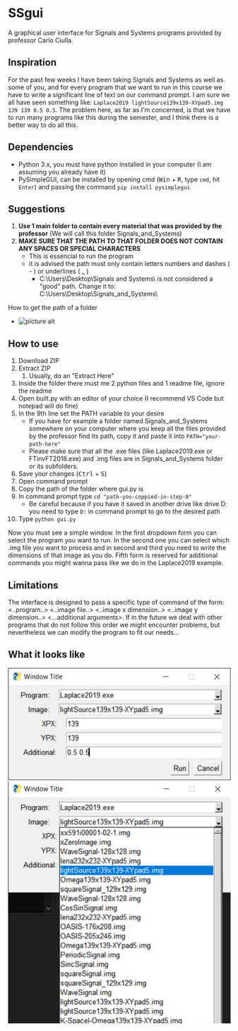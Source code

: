 # SSgui
A graphical user interface for Signals and Systems programs provided by professor Carlo Ciulla.

## Inspiration
For the past few weeks I have been taking Signals and Systems as well as some of you, and for every program
that we want to run in this course we have to write a significant line of text on our command prompt. 
I am sure we all have seen something like: `Laplace2019 lightSource139x139-XYpad5.img 139 139 0.5 0.5`.
The problem here, as far as I'm concerned, is that we have to run many programs like this during the semester, and I think
there is a better way to do all this.
## Dependencies
- Python 3.x, you must have python installed in your computer (I am assuming you already have it)
- PySimpleGUI, can be installed by opening cmd (<kbd>Win</kbd> + <kbd>R</kbd>, type `cmd`, hit `Enter`) and passing the command `pip install pysimplegui`
## Suggestions
1. __Use 1 main folder to contain every material that was provided by the professor__ (We will call this folder Signals_and_Systems)
2. __MAKE SURE THAT THE PATH TO THAT FOLDER DOES NOT CONTAIN ANY SPACES OR SPECIAL CHARACTERS__
    - This is essencial to run the program
    - it is advised the path must only contain letters numbers and dashes ( - ) or underlines ( _ )
        - C:\Users\Desktop\Signals and Systems\  is not considered a "good" path. Change it to: C:\Users\Desktop\Signals_and_Systems\

How to get the path of a folder
- ![picture alt](https://www.howtogeek.com/wp-content/uploads/2013/03/01_getting_directory_for_default.png "How to get path of a folder")
## How to use
1. Download ZIP 
2. Extract ZIP 
    1. Usually, do an "Extract Here"
3. Inside the folder there must me 2 python files and 1 readme file, ignore the readme
4. Open built.py with an editor of your choice (I recommend VS Code but notepad will do fine)
5. In the 9th line set the PATH variable to your desire
    - If you have for example a folder named Signals_and_Systems somewhere on your computer where you keep all the files provided by the professor
    find its path, copy it and paste it into `PATH="your-path-here"`
    - Please make sure that all the .exe files (like Laplace2019.exe or FTinvFT2018.exe) and .img files are in Signals_and_Systems folder or its subfolders.
6. Save your changes (<kbd>Ctrl</kbd> + <kbd>S</kbd>)
7. Open command prompt
8. Copy the path of the folder where gui.py is
9. In command prompt type `cd "path-you-coppied-in-step-8"`
    - Be careful because if you have it saved in another drive like drive D: you need to type `D:` in command prompt to go to the desired path
10. Type `python gui.py`

Now you must see a simple window. In the first dropdown form you can select the program you want to run. In the second one you can select which .img file you want to process
and in second and third you need to write the dimensions of that image as you do. Fifth form is reserved for additional commands you might wanna pass like we do in the Laplace2019 example.
## Limitations
The interface is designed to pass a specific type of command of the form: <..program..> <..image file..> <..image x dimension..> <..image y dimension..> <...additional arguments>.
If in the future we deal with other programs that do not follow this order we might encounter problems, but nevertheless we can modify the program to fit our needs...
## What it looks like
![App](images/App.JPG)
![dropdown](images/dropdown.png)

